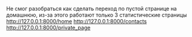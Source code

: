 Не смог разобраться как сделать переход по пустой странице на домашнюю, из-за этого работают только 3 статистические страницы
http://127.0.0.1:8000/home
http://127.0.0.1:8000/contacts
http://127.0.0.1:8000/private_page
